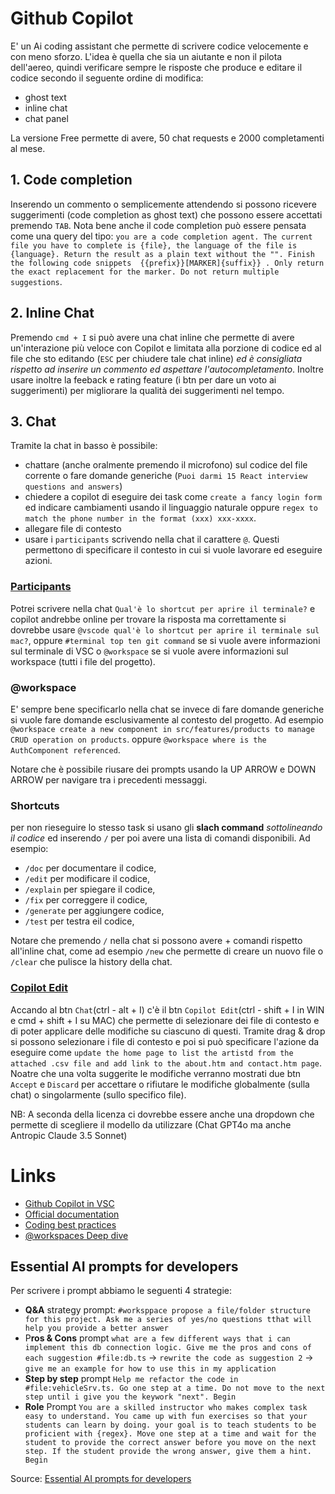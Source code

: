 # Github Copilot

E' un Ai coding assistant che permette di scrivere codice velocemente e con meno sforzo. L'idea è quella che sia un aiutante e non il pilota dell'aereo, quindi verificare sempre le risposte che produce e editare il codice secondo il seguente ordine di modifica:
- ghost text
- inline chat
- chat panel


 La versione Free permette di avere, 50 chat requests e 2000 completamenti al mese.


## 1. Code completion
Inserendo un commento o semplicemente attendendo si possono ricevere suggerimenti (code completion as ghost text) che possono essere accettati premendo `TAB`. Nota bene anche il code completion può essere pensata come una query del tipo: `you are a code completion agent. The current file you have to complete is {file}, the language of the file is {language}. Return the result as a plain text without the "". Finish the following code snippets  {{prefix}}[MARKER]{suffix}} . Only return the exact replacement for the marker. Do not return multiple suggestions`.

## 2. Inline Chat
Premendo `cmd + I` si può avere una chat inline che permette di avere un'interazione più veloce con Copilot e limitata alla porzione di codice ed al file che sto editando (`ESC` per chiudere tale chat inline) _ed è consigliata rispetto ad inserire un commento ed aspettare l'autocompletamento_. Inoltre usare inoltre la feeback e rating feature (i btn per dare un voto ai suggerimenti) per migliorare la qualità dei suggerimenti nel tempo.

## 3. Chat
Tramite la chat in basso è possibile:

- chattare (anche oralmente premendo il microfono) sul codice del file corrente o fare domande generiche (`Puoi darmi 15 React interview questions and answers`) 
- chiedere a copilot di eseguire dei task come `create a fancy login form` ed indicare cambiamenti usando il linguaggio naturale oppure `regex to match the phone number in the format (xxx) xxx-xxxx`.
- allegare file di contesto
- usare i `participants` scrivendo nella chat il carattere `@`. Questi permettono di specificare il contesto in cui si vuole lavorare ed eseguire azioni.

### [Participants](https://code.visualstudio.com/docs/copilot/getting-started-chat#_use-chat-participants)
Potrei scrivere nella chat `Qual'è lo shortcut per aprire il terminale?` e copilot andrebbe online per trovare la risposta ma correttamente si dovrebbe usare `@vscode qual'è lo shortcut per aprire il terminale sul mac?`, oppure `#terminal top ten git command` se si vuole avere informazioni sul terminale di VSC o `@workspace` se si vuole avere informazioni sul workspace (tutti i file del progetto).

### @workspace
E' sempre bene specificarlo nella chat se invece di fare domande generiche si vuole fare domande esclusivamente al contesto del progetto. Ad esempio `@workspace create a new component in src/features/products to manage CRUD operation on products`. oppure `@workspace where is the AuthComponent referenced`.

Notare che è possibile riusare dei prompts usando la UP ARROW e DOWN ARROW per navigare tra i precedenti messaggi.

### Shortcuts
per non rieseguire lo stesso task si usano gli **slach command** _sottolineando il codice_ ed inserendo `/` per poi avere una lista di comandi disponibili. Ad esempio:
 - `/doc` per documentare il codice,
 - `/edit` per modificare il codice, 
- `/explain` per spiegare il codice,
- `/fix` per correggere il codice,
- `/generate` per aggiungere codice,
- `/test` per testra eil codice,

Notare che premendo `/` nella chat si possono avere + comandi rispetto all'inline chat, come ad esempio `/new` che permette di creare un nuovo file o `/clear` che pulisce la history della chat.


### [Copilot Edit](https://code.visualstudio.com/docs/copilot/copilot-edits)
Accando al btn `Chat`(ctrl - alt + I) c'è il btn `Copilot Edit`(ctrl - shift + I in WIN e cmd + shift + I su MAC) che permette di selezionare dei file di contesto e di poter applicare delle modifiche su ciascuno di questi. 
Tramite drag & drop si possono selezionare i file di contesto e poi si può specificare l'azione da eseguire come `update the home page to list the artistd from the attached .csv file and add link to the about.htm and contact.htm page`. Noatre che una volta suggerite le modifiche verranno mostrati due btn `Accept` e `Discard` per accettare o rifiutare le modifiche globalmente (sulla chat) o singolarmente (sullo specifico file).





NB:  A seconda della licenza ci dovrebbe essere anche una dropdown che permette di scegliere il modello da utilizzare (Chat GPT4o ma anche Antropic Claude  3.5 Sonnet)


# Links
- [Github Copilot in VSC](https://code.visualstudio.com/docs/copilot/overview)
- [Official documentation](https://docs.github.com/en/copilot)
- [Coding best practices](https://www.youtube.com/watch?v=2q0BoioYSxQ)
- [@workspaces Deep dive](https://www.youtube.com/watch?v=3Yz48eenPEE)



## Essential AI prompts for developers
Per scrivere i prompt abbiamo le seguenti 4 strategie:
- **Q&A** strategy prompt: 
`#worksppace propose a file/folder structure for this project. Ask me a series of yes/no questions tthat will help you provide a better answer`
- P**ros & Cons** prompt
`what are a few different ways that i can implement this db connection logic. Give me the pros and cons of each suggestion #file:db.ts` -> `rewrite the code as suggestion 2` -> `give me an example for how to use this in my application`
- **Step by step** prompt
`Help me refactor the code in #file:vehicleSrv.ts. Go one step at a time. Do not move to the next step until i give you the keywork "next". Begin` 
- **Role** Prompt
`You are a skilled instructor who makes complex task easy to understand. You came up with fun exercises so that your students can learn by doing. your goal is to teach students to be proficient with {regex}. Move one step at a time and wait for the student to provide the correct answer before you move on the next step. If the student provide the wrong answer, give them a hint. Begin`

Source: [Essential AI prompts for developers](https://www.youtube.com/watch?v=H3M95i4iS5c)


